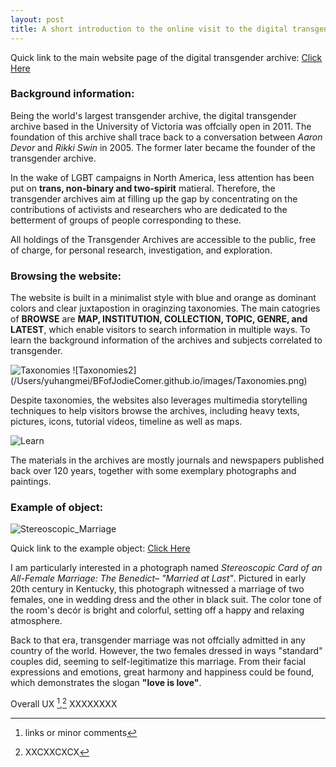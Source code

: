 ```yaml
---
layout: post
title: A short introduction to the online visit to the digital transgender archive
---
```

Quick link to the main website page of the digital transgender archive:
<a href="https://www.digitaltransgenderarchive.net">Click Here</a>

### Background information: 

Being the world's largest transgender archive, the digital transgender archive based in the University of Victoria was offcially open in 2011. The foundation of this archive shall trace back to a conversation between *Aaron Devor* and *Rikki Swin* in 2005. The former later became the founder of the transgender archive. 

In the wake of LGBT campaigns in North America, less attention has been put on **trans, non-binary and two-spirit** matieral. Therefore, the transgender archives aim at filling up the gap by concentrating on the contributions of activists and researchers who are dedicated to the betterment of groups of people corresponding to these. 

All holdings of the Transgender Archives are accessible to the public, free of charge, for personal research, investigation, and exploration.


### Browsing the website:

The website is built in a minimalist style with blue and orange as dominant colors and clear juxtapostion in oraginzing taxonomies. The main catogries of **BROWSE** are **MAP, INSTITUTION, COLLECTION, TOPIC, GENRE, and LATEST**, which enable visitors to search information in multiple ways. To learn the background information of the archives and subjects correlated to transgender. 

<img src="/Users/yuhangmei/BFofJodieComer.github.io/images/Taxonomies.png" alt="Taxonomies">
![Taxonomies2](/Users/yuhangmei/BFofJodieComer.github.io/images/Taxonomies.png) 

Despite taxonomies, the websites also leverages multimedia storytelling techniques to help visitors browse the archives, including heavy texts, pictures, icons, tutorial videos, timeline as well as maps.  

<img src="/Users/yuhangmei/BFofJodieComer.github.io/images/Learn.png" alt="Learn">

The materials in the archives are mostly journals and newspapers published back over 120 years, together with some exemplary photographs and paintings. 


### Example of object:

<img src="/Users/yuhangmei/BFofJodieComer.github.io/images/Stereoscopic\ Card\ of\ an\ All-Female\ Marriage.tif" alt="Stereoscopic_Marriage">

Quick link to the example object:
<a href="https://www.digitaltransgenderarchive.net/files/9g54xh72b">Click Here</a>

I am particularly interested in a photograph named *Stereoscopic Card of an All-Female Marriage: The Benedict– "Married at Last"*. Pictured in early 20th century in Kentucky, this photograph witnessed a marriage of two females, one in wedding dress and the other in black suit. The color tone of the room's decór is bright and colorful, setting off a happy and relaxing atmosphere. 

Back to that era, transgender marriage was not offcially admitted in any country of the world. However, the two females dressed in ways "standard" couples did, seeming to self-legitimatize this marriage. From their facial expressions and emotions, great harmony and happiness could be found, which demonstrates the slogan **"love is love"**.

Overall UX [^1],[^2]
XXXXXXXX

[^1]: links or minor comments
[^2]: XXCXXCXCX